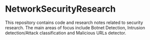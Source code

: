 # NetworkSecurityResearch

This repository contains code and research notes related to security research.
The main areas of focus include Botnet Detection, Intrusion detection/Attack classification and Malicious URLs detector.
